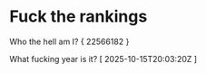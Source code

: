 # Fuck the rankings

Who the hell am I?
{ 22566182 }

What fucking year is it?
[ 2025-10-15T20:03:20Z ]
